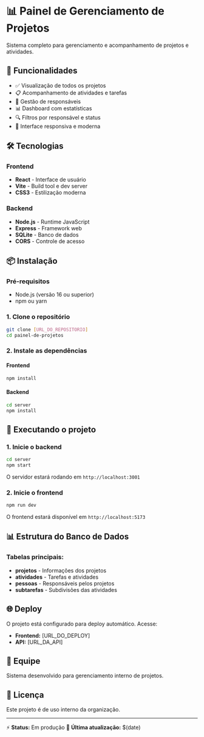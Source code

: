# 📊 Painel de Gerenciamento de Projetos

Sistema completo para gerenciamento e acompanhamento de projetos e atividades.

## 🚀 Funcionalidades

- ✅ Visualização de todos os projetos
- 📋 Acompanhamento de atividades e tarefas
- 👥 Gestão de responsáveis
- 📊 Dashboard com estatísticas
- 🔍 Filtros por responsável e status
- 📱 Interface responsiva e moderna

## 🛠️ Tecnologias

### Frontend
- **React** - Interface de usuário
- **Vite** - Build tool e dev server
- **CSS3** - Estilização moderna

### Backend
- **Node.js** - Runtime JavaScript
- **Express** - Framework web
- **SQLite** - Banco de dados
- **CORS** - Controle de acesso

## 📦 Instalação

### Pré-requisitos
- Node.js (versão 16 ou superior)
- npm ou yarn

### 1. Clone o repositório
```bash
git clone [URL_DO_REPOSITORIO]
cd painel-de-projetos
```

### 2. Instale as dependências

#### Frontend
```bash
npm install
```

#### Backend
```bash
cd server
npm install
```

## 🚀 Executando o projeto

### 1. Inicie o backend
```bash
cd server
npm start
```
O servidor estará rodando em `http://localhost:3001`

### 2. Inicie o frontend
```bash
npm run dev
```
O frontend estará disponível em `http://localhost:5173`

## 📊 Estrutura do Banco de Dados

### Tabelas principais:
- **projetos** - Informações dos projetos
- **atividades** - Tarefas e atividades
- **pessoas** - Responsáveis pelos projetos
- **subtarefas** - Subdivisões das atividades

## 🌐 Deploy

O projeto está configurado para deploy automático. Acesse:
- **Frontend:** [URL_DO_DEPLOY]
- **API:** [URL_DA_API]

## 👥 Equipe

Sistema desenvolvido para gerenciamento interno de projetos.

## 📝 Licença

Este projeto é de uso interno da organização.

---

⚡ **Status:** Em produção
🔄 **Última atualização:** $(date)